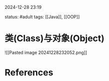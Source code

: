 2024-12-28    23:19

status: #adult 
tags: [[Java]], [[OOP]]


# 类(Class)与对象(Object)

![[Pasted image 20241228232052.png]]


# References
